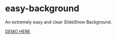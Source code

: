 # easy-background

An extremely easy and clear SlideShow Background.

<a target="blank" href="http://www.testersite.it/github/easy-background/">DEMO HERE</a>
